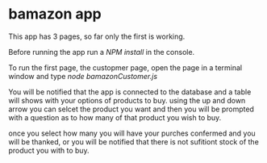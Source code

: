 # bamazon app

This app has 3 pages, so far only the first is working.

Before running the app run a *NPM install* in the console.

To run the first page, the custopmer page, open the page in a terminal window and type *node bamazonCustomer.js*

You will be notified that the app is connected to the database and a table will shows with your options of products to buy. using the up and down arrow you can selcet the product you want and then you will be prompted with a question as to how many of that product you wish to buy.

once you select how many you will have your purches confermed and you will be thanked, or you will be notified that there is not sufitiont stock of the product you with to buy.



